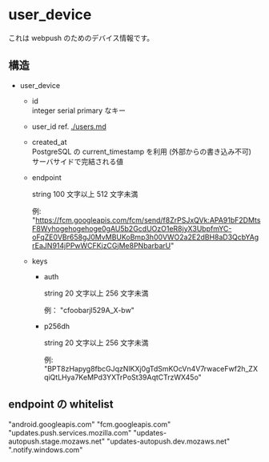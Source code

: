 # user_device
 これは webpush のためのデバイス情報です。
## 構造
- user_device
    - id  
    integer serial primary なキー  

    - user_id
    ref. [./users.md](./users.md)
    
    - created_at  
    PostgreSQL の current\_timestamp を利用 (外部からの書き込み不可)  
    サーバサイドで完結される値  
    - endpoint  

        string 100 文字以上 512 文字未満

        例: "https://fcm.googleapis.com/fcm/send/f8ZrPSJxQVk:APA91bF2DMtsF8Wyhogehogehoge0gAU5b2GcdUOzO1eR8jyX3UbpfmYC-oFqZE0VBr658gJ0MvMBUKoBmp3h00VWO2a2E2dBH8aD3QcbYAgrEaJN914jPPwWCFKjzCGjMe8PNbarbarU"
        
    - keys
        - auth

            string 20 文字以上 256 文字未満

            例： "cfoobarjl529A_X-bw"

        - p256dh

            string 20 文字以上 256 文字未満

            例: "BPT8zHapyg8fbcGJqzNlKXj0gTdSmKOcVn4V7rwaceFwf2h_ZXqiQtLHya7KeMPd3YXTrPoSt39AqtCTrzWX45o"
## endpoint の whitelist
"android.googleapis.com"
"fcm.googleapis.com"
"updates.push.services.mozilla.com"
"updates-autopush.stage.mozaws.net"
"updates-autopush.dev.mozaws.net"
".notify.windows.com"
